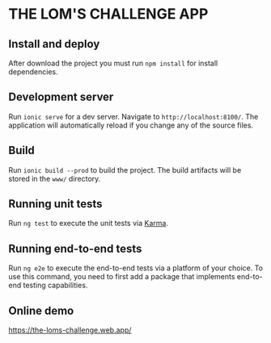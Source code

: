 # THE LOM'S CHALLENGE APP

## Install and deploy

After download the project you must run `npm install` for install dependencies.

## Development server

Run `ionic serve` for a dev server. Navigate to `http://localhost:8100/`. The application will automatically reload if you change any of the source files.

## Build

Run `ionic build --prod` to build the project. The build artifacts will be stored in the `www/` directory.

## Running unit tests

Run `ng test` to execute the unit tests via [Karma](https://karma-runner.github.io).

## Running end-to-end tests

Run `ng e2e` to execute the end-to-end tests via a platform of your choice. To use this command, you need to first add a package that implements end-to-end testing capabilities.

## Online demo

https://the-loms-challenge.web.app/
